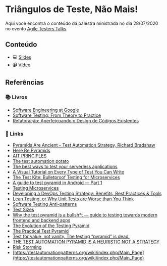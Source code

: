 # Triângulos de Teste, Não Mais!

Aqui você encontra o conteúdo da palestra ministrada no dia 28/07/2020 no evento [Agile Testers Talks](https://www.sympla.com.br/agiletesters)

## Conteúdo

- :computer: [Slides](https://speakerdeck.com/samycici/at-talks-triangulos-de-teste-nao-mais)
- :video_camera: [Vídeo](https://www.youtube.com/watch?v=QSZYrVLcfto)

## Referências

### :books: Livros

- [Software Engineering at Google](https://www.amazon.com.br/dp/1492082791/?coliid=I1E517XGRZ6GHW&colid=2ACIQ01SKFMIE&psc=1&ref_=lv_ov_lig_dp_it)
- [Software Testing: From Theory to Practice](https://sttp.site/)
- [Refatoração: Aperfeiçoando o Design de Códigos Existentes](https://www.amazon.com.br/Refatora%C3%A7%C3%A3o-Aperfei%C3%A7oando-Design-C%C3%B3digos-Existentes/dp/8575227246/ref=sr_1_1?__mk_pt_BR=%C3%85M%C3%85%C5%BD%C3%95%C3%91&dchild=1&keywords=refatora%C3%A7%C3%A3o&qid=1595982820&sr=8-1)

### :link: Links

- [Pyramids Are Ancient - Test Automation Strategy, Richard Bradshaw ](https://www.youtube.com/watch?v=83aHKC5C14Q)
- [Here Be Pyramids](http://www.testingreferences.com/here_be_pyramids.php)
- [AIT PRINCIPLES](https://automationintesting.com/#principles)
- [The test automation potato](https://medium.com/assertqualityassurance/the-test-automation-potato-a489f2dfc891)
- [The best ways to test your serverless applications](https://www.freecodecamp.org/news/the-best-ways-to-test-your-serverless-applications-40b88d6ee31e/)
- [A Visual Tutorial on Every Type of Test You Can Write](https://medium.com/better-programming/a-visual-tutorial-on-every-type-of-test-you-can-write-ec9b83edcf35)
- [The Test Kite: Bulletproof Testing for Microservices](https://medium.com/@kyriacoselia/the-test-kite-bb9fe9fafd6)
- [A guide to test pyramid in Android — Part 1](https://proandroiddev.com/a-guide-to-test-pyramid-in-android-part-1-8b3b42d0a150)
- [Testing Microservices](https://www.luigicardarella.it/testing-microservices/)
- [Developing a DevOps Testing Strategy: Benefits, Best Practices & Tools](https://www.getzephyr.com/insights/developing-devops-testing-strategy-benefits-best-practices-tools)
- [Lean Testing, or Why Unit Tests are Worse than You Think](https://engineering.zalando.com/posts/2018/07/economic-perspective-testing.html)
- [Software Testing Anti-patterns](http://blog.codepipes.com/testing/software-testing-antipatterns.html)
- [Test Sizes](https://testing.googleblog.com/2010/12/test-sizes.html)
- [Why the test pyramid is a bullsh*t — guide to testing towards modern frontend and backend apps](https://medium.com/@mateuszroth/why-the-test-pyramid-is-a-bullshit-guide-to-testing-towards-modern-frontend-and-backend-apps-4246e89b87bd)
- [The Evolution of the Testing Pyramid](https://www.james-willett.com/the-evolution-of-the-testing-pyramid/)
- [The Practical Test Pyramid](https://martinfowler.com/articles/practical-test-pyramid.html)
- [Test for value, not vanity. The testing “pyramid” is dead.](https://medium.com/@ed_burton/test-for-value-not-vanity-the-testing-pyramid-is-dead-5abd75c0498a)
- [THE TEST AUTOMATION PYRAMID IS A HEURISTIC NOT A STRATEGY](https://www.mwtestconsultancy.co.uk/the-test-automation-pyramid-is-a-heuristic-not-a-strategy/)
- [Risk Storming](https://www.ministryoftesting.com/testsphere/riskstorming)
- [https://testautomationpatterns.org/wiki/index.php/Main_Page](https://testautomationpatterns.org/wiki/index.php/Main_Page)
